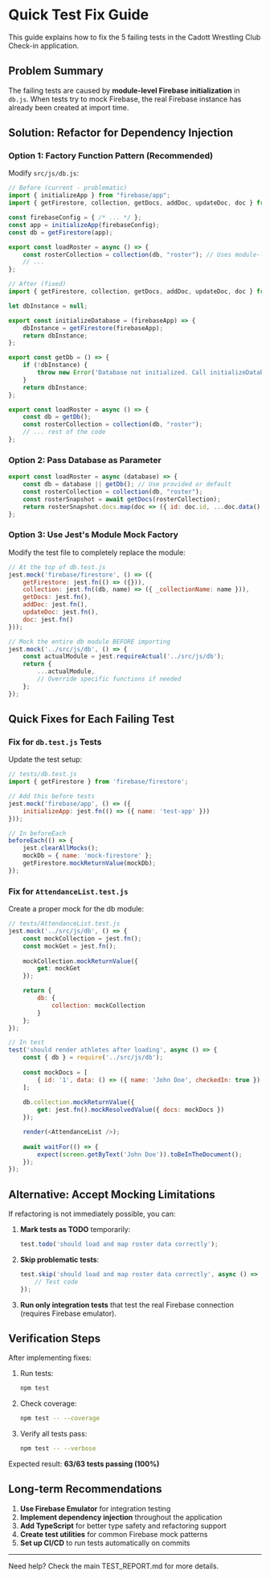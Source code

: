 # Quick Test Fix Guide

This guide explains how to fix the 5 failing tests in the Cadott Wrestling Club Check-in application.

## Problem Summary

The failing tests are caused by **module-level Firebase initialization** in `db.js`. When tests try to mock Firebase, the real Firebase instance has already been created at import time.

## Solution: Refactor for Dependency Injection

### Option 1: Factory Function Pattern (Recommended)

Modify `src/js/db.js`:

```javascript
// Before (current - problematic)
import { initializeApp } from "firebase/app";
import { getFirestore, collection, getDocs, addDoc, updateDoc, doc } from "firebase/firestore";

const firebaseConfig = { /* ... */ };
const app = initializeApp(firebaseConfig);
const db = getFirestore(app);

export const loadRoster = async () => {
    const rosterCollection = collection(db, "roster"); // Uses module-level db
    // ...
};

// After (fixed)
import { getFirestore, collection, getDocs, addDoc, updateDoc, doc } from "firebase/firestore";

let dbInstance = null;

export const initializeDatabase = (firebaseApp) => {
    dbInstance = getFirestore(firebaseApp);
    return dbInstance;
};

export const getDb = () => {
    if (!dbInstance) {
        throw new Error('Database not initialized. Call initializeDatabase first.');
    }
    return dbInstance;
};

export const loadRoster = async () => {
    const db = getDb();
    const rosterCollection = collection(db, "roster");
    // ... rest of the code
};
```

### Option 2: Pass Database as Parameter

```javascript
export const loadRoster = async (database) => {
    const db = database || getDb(); // Use provided or default
    const rosterCollection = collection(db, "roster");
    const rosterSnapshot = await getDocs(rosterCollection);
    return rosterSnapshot.docs.map(doc => ({ id: doc.id, ...doc.data() }));
};
```

### Option 3: Use Jest's Module Mock Factory

Modify the test file to completely replace the module:

```javascript
// At the top of db.test.js
jest.mock('firebase/firestore', () => ({
    getFirestore: jest.fn(() => ({})),
    collection: jest.fn((db, name) => ({ _collectionName: name })),
    getDocs: jest.fn(),
    addDoc: jest.fn(),
    updateDoc: jest.fn(),
    doc: jest.fn()
}));

// Mock the entire db module BEFORE importing
jest.mock('../src/js/db', () => {
    const actualModule = jest.requireActual('../src/js/db');
    return {
        ...actualModule,
        // Override specific functions if needed
    };
});
```

## Quick Fixes for Each Failing Test

### Fix for `db.test.js` Tests

Update the test setup:

```javascript
// tests/db.test.js
import { getFirestore } from 'firebase/firestore';

// Add this before tests
jest.mock('firebase/app', () => ({
    initializeApp: jest.fn(() => ({ name: 'test-app' }))
}));

// In beforeEach
beforeEach(() => {
    jest.clearAllMocks();
    mockDb = { name: 'mock-firestore' };
    getFirestore.mockReturnValue(mockDb);
});
```

### Fix for `AttendanceList.test.js`

Create a proper mock for the db module:

```javascript
// tests/AttendanceList.test.js
jest.mock('../src/js/db', () => {
    const mockCollection = jest.fn();
    const mockGet = jest.fn();
    
    mockCollection.mockReturnValue({
        get: mockGet
    });

    return {
        db: {
            collection: mockCollection
        }
    };
});

// In test
test('should render athletes after loading', async () => {
    const { db } = require('../src/js/db');
    
    const mockDocs = [
        { id: '1', data: () => ({ name: 'John Doe', checkedIn: true }) }
    ];
    
    db.collection.mockReturnValue({
        get: jest.fn().mockResolvedValue({ docs: mockDocs })
    });

    render(<AttendanceList />);
    
    await waitFor(() => {
        expect(screen.getByText('John Doe')).toBeInTheDocument();
    });
});
```

## Alternative: Accept Mocking Limitations

If refactoring is not immediately possible, you can:

1. **Mark tests as TODO** temporarily:
   ```javascript
   test.todo('should load and map roster data correctly');
   ```

2. **Skip problematic tests**:
   ```javascript
   test.skip('should load and map roster data correctly', async () => {
       // Test code
   });
   ```

3. **Run only integration tests** that test the real Firebase connection (requires Firebase emulator).

## Verification Steps

After implementing fixes:

1. Run tests:
   ```bash
   npm test
   ```

2. Check coverage:
   ```bash
   npm test -- --coverage
   ```

3. Verify all tests pass:
   ```bash
   npm test -- --verbose
   ```

Expected result: **63/63 tests passing (100%)**

## Long-term Recommendations

1. **Use Firebase Emulator** for integration testing
2. **Implement dependency injection** throughout the application
3. **Add TypeScript** for better type safety and refactoring support
4. **Create test utilities** for common Firebase mock patterns
5. **Set up CI/CD** to run tests automatically on commits

---

Need help? Check the main TEST_REPORT.md for more details.
